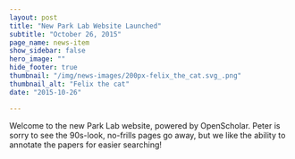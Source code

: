 ```yaml
---
layout: post
title: "New Park Lab Website Launched"
subtitle: "October 26, 2015"
page_name: news-item
show_sidebar: false
hero_image: ""
hide_footer: true
thumbnail: "/img/news-images/200px-felix_the_cat.svg_.png"
thumbnail_alt: "Felix the cat"
date: "2015-10-26"

---
```


Welcome to the new Park Lab website, powered by OpenScholar. Peter is sorry to see the 90s-look, no-frills pages go away, but we like the ability to annotate the papers for easier searching!

